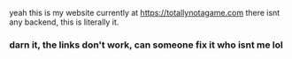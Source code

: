 yeah this is my website currently at https://totallynotagame.com
there isnt any backend, this is literally it.
### darn it, the links don't work, can someone fix it who isnt me lol
